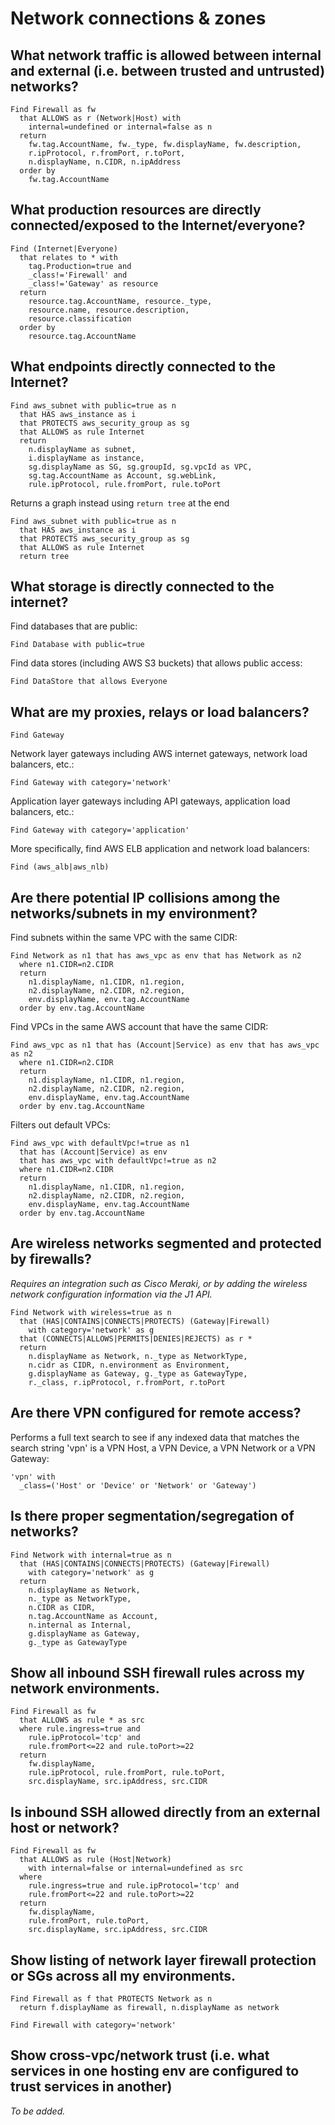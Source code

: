 # Network connections & zones

## What network traffic is allowed between internal and external (i.e. between trusted and untrusted) networks?

```j1ql
Find Firewall as fw
  that ALLOWS as r (Network|Host) with
    internal=undefined or internal=false as n
  return
    fw.tag.AccountName, fw._type, fw.displayName, fw.description,
    r.ipProtocol, r.fromPort, r.toPort,
    n.displayName, n.CIDR, n.ipAddress
  order by
    fw.tag.AccountName
```

## What production resources are directly connected/exposed to the Internet/everyone?

```j1ql
Find (Internet|Everyone)
  that relates to * with
    tag.Production=true and
    _class!='Firewall' and
    _class!='Gateway' as resource
  return
    resource.tag.AccountName, resource._type,
    resource.name, resource.description,
    resource.classification
  order by
    resource.tag.AccountName
```

## What endpoints directly connected to the Internet?

```j1ql
Find aws_subnet with public=true as n
  that HAS aws_instance as i
  that PROTECTS aws_security_group as sg
  that ALLOWS as rule Internet
  return
    n.displayName as subnet,
    i.displayName as instance,
    sg.displayName as SG, sg.groupId, sg.vpcId as VPC,
    sg.tag.AccountName as Account, sg.webLink,
    rule.ipProtocol, rule.fromPort, rule.toPort
```

Returns a graph instead using `return tree` at the end

```j1ql
Find aws_subnet with public=true as n
  that HAS aws_instance as i
  that PROTECTS aws_security_group as sg
  that ALLOWS as rule Internet
  return tree
```

## What storage is directly connected to the internet?

Find databases that are public:

```j1ql
Find Database with public=true
```

Find data stores (including AWS S3 buckets) that allows public access:

```j1ql
Find DataStore that allows Everyone
```

## What are my proxies, relays or load balancers?

```j1ql
Find Gateway
```

Network layer gateways including AWS internet gateways, network load balancers,
etc.:

```j1ql
Find Gateway with category='network'
```

Application layer gateways including API gateways, application load balancers,
etc.:

```j1ql
Find Gateway with category='application'
```

More specifically, find AWS ELB application and network load balancers:

```j1ql
Find (aws_alb|aws_nlb)
```

## Are there potential IP collisions among the networks/subnets in my environment?

Find subnets within the same VPC with the same CIDR:

```j1ql
Find Network as n1 that has aws_vpc as env that has Network as n2
  where n1.CIDR=n2.CIDR
  return
    n1.displayName, n1.CIDR, n1.region,
    n2.displayName, n2.CIDR, n2.region,
    env.displayName, env.tag.AccountName
  order by env.tag.AccountName
```

Find VPCs in the same AWS account that have the same CIDR:

```j1ql
Find aws_vpc as n1 that has (Account|Service) as env that has aws_vpc as n2
  where n1.CIDR=n2.CIDR
  return
    n1.displayName, n1.CIDR, n1.region,
    n2.displayName, n2.CIDR, n2.region,
    env.displayName, env.tag.AccountName
  order by env.tag.AccountName
```

Filters out default VPCs:

```j1ql
Find aws_vpc with defaultVpc!=true as n1
  that has (Account|Service) as env
  that has aws_vpc with defaultVpc!=true as n2
  where n1.CIDR=n2.CIDR
  return
    n1.displayName, n1.CIDR, n1.region,
    n2.displayName, n2.CIDR, n2.region,
    env.displayName, env.tag.AccountName
  order by env.tag.AccountName
```

## Are wireless networks segmented and protected by firewalls?

_Requires an integration such as Cisco Meraki, or by adding the wireless network
configuration information via the J1 API._

```j1ql
Find Network with wireless=true as n
  that (HAS|CONTAINS|CONNECTS|PROTECTS) (Gateway|Firewall)
    with category='network' as g
  that (CONNECTS|ALLOWS|PERMITS|DENIES|REJECTS) as r *
  return
    n.displayName as Network, n._type as NetworkType,
    n.cidr as CIDR, n.environment as Environment,
    g.displayName as Gateway, g._type as GatewayType,
    r._class, r.ipProtocol, r.fromPort, r.toPort
```

## Are there VPN configured for remote access?

Performs a full text search to see if any indexed data that matches the search
string 'vpn' is a VPN Host, a VPN Device, a VPN Network or a VPN Gateway:

```j1ql
'vpn' with
  _class=('Host' or 'Device' or 'Network' or 'Gateway')
```

## Is there proper segmentation/segregation of networks?

```j1ql
Find Network with internal=true as n
  that (HAS|CONTAINS|CONNECTS|PROTECTS) (Gateway|Firewall)
    with category='network' as g
  return
    n.displayName as Network,
    n._type as NetworkType,
    n.CIDR as CIDR,
    n.tag.AccountName as Account,
    n.internal as Internal,
    g.displayName as Gateway,
    g._type as GatewayType
```

## Show all inbound SSH firewall rules across my network environments.

```j1ql
Find Firewall as fw
  that ALLOWS as rule * as src
  where rule.ingress=true and
    rule.ipProtocol='tcp' and
    rule.fromPort<=22 and rule.toPort>=22
  return
    fw.displayName,
    rule.ipProtocol, rule.fromPort, rule.toPort,
    src.displayName, src.ipAddress, src.CIDR
```

## Is inbound SSH allowed directly from an external host or network?

```j1ql
Find Firewall as fw
  that ALLOWS as rule (Host|Network)
    with internal=false or internal=undefined as src
  where
    rule.ingress=true and rule.ipProtocol='tcp' and
    rule.fromPort<=22 and rule.toPort>=22
  return
    fw.displayName,
    rule.fromPort, rule.toPort,
    src.displayName, src.ipAddress, src.CIDR
```

## Show listing of network layer firewall protection or SGs across all my environments.

```j1ql
Find Firewall as f that PROTECTS Network as n
  return f.displayName as firewall, n.displayName as network
```

```j1ql
Find Firewall with category='network'
```

## Show cross-vpc/network trust (i.e. what services in one hosting env are configured to trust services in another)

_To be added._
